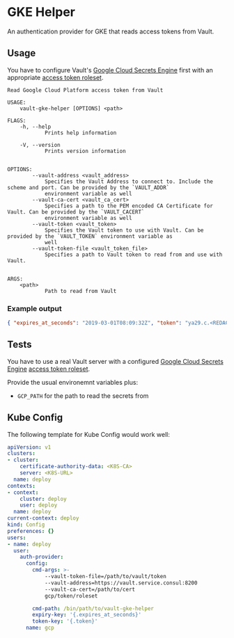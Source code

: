 # GKE Helper

An authentication provider for GKE that reads access tokens from Vault.

## Usage

You have to configure Vault's
[Google Cloud Secrets Engine](https://www.vaultproject.io/docs/secrets/gcp/index.html) first with
an appropriate
[access token roleset](https://www.vaultproject.io/docs/secrets/gcp/index.html#access-tokens).

```text
Read Google Cloud Platform access token from Vault

USAGE:
    vault-gke-helper [OPTIONS] <path>

FLAGS:
    -h, --help
            Prints help information

    -V, --version
            Prints version information


OPTIONS:
        --vault-address <vault_address>
            Specifies the Vault Address to connect to. Include the scheme and port. Can be provided by the `VAULT_ADDR`
            environment variable as well
        --vault-ca-cert <vault_ca_cert>
            Specifies a path to the PEM encoded CA Certificate for Vault. Can be provided by the `VAULT_CACERT`
            environment variable as well
        --vault-token <vault_token>
            Specifies the Vault token to use with Vault. Can be provided by the `VAULT_TOKEN` environment variable as
            well
        --vault-token-file <vault_token_file>
            Specifies a path to Vault token to read from and use with Vault.


ARGS:
    <path>
            Path to read from Vault

```

### Example output

```json
{ "expires_at_seconds": "2019-03-01T08:09:32Z", "token": "ya29.c.<REDACTED>" }
```

## Tests

You have to use a real Vault server with a configured
[Google Cloud Secrets Engine](https://www.vaultproject.io/docs/secrets/gcp/index.html)
[access token roleset](https://www.vaultproject.io/docs/secrets/gcp/index.html#access-tokens).

Provide the usual environemnt variables plus:

- `GCP_PATH` for the path to read the secrets from

## Kube Config

The following template for Kube Config would work well:

```yaml
apiVersion: v1
clusters:
- cluster:
    certificate-authority-data: <K8S-CA>
    server: <K8S-URL>
  name: deploy
contexts:
- context:
    cluster: deploy
    user: deploy
  name: deploy
current-context: deploy
kind: Config
preferences: {}
users:
- name: deploy
  user:
    auth-provider:
      config:
        cmd-args: >-
            --vault-token-file=/path/to/vault/token
            --vault-address=https://vault.service.consul:8200
            --vault-ca-cert=/path/to/cert
            gcp/token/roleset

        cmd-path: /bin/path/to/vault-gke-helper
        expiry-key: '{.expires_at_seconds}'
        token-key: '{.token}'
      name: gcp
```
